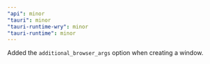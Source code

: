 ```yaml
---
"api": minor
"tauri": minor
"tauri-runtime-wry": minor
"tauri-runtime": minor
---
```


Added the `additional_browser_args` option when creating a window.
